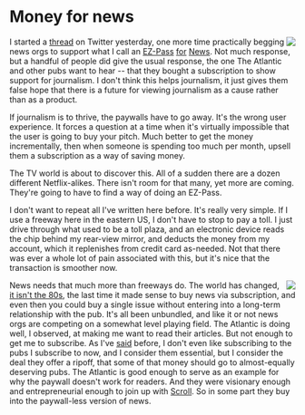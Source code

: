 # Money for news
<img src="http://scripting.com/images/2012/10/01/tenTons.gif" border="0" align="right">I started a <a href="https://twitter.com/davewiner/status/1291061013228421120">thread</a> on Twitter yesterday, one more time practically begging news orgs to support what I call an <a href="http://scripting.com/liveblog/users/davewiner/2016/02/12/1004.html">EZ-Pass</a> <a href="http://scripting.com/2020/06/23/115824.html?title=anEzpassForNews">for</a> <a href="http://scripting.com/2020/05/29.html#a135626">News</a>. Not much response, but a handful of people did give the usual response, the one The Atlantic and other pubs want to hear -- that they bought a subscription to show support for journalism. I don't think this helps journalism, it just gives them false hope that there is a future for viewing journalism as a cause rather than as a product.

If journalism is to thrive, the paywalls have to go away. It's the wrong user experience. It forces a question at a time when it's virtually impossible that the user is going to buy your pitch. Much better to get the money incrementally, then when someone is spending too much per month, upsell them a subscription as a way of saving money. 

The TV world is about to discover this. All of a sudden there are a dozen different Netflix-alikes. There isn't room for that many, yet more are coming. They're going to have to find a way of doing an EZ-Pass.    

I don't want to repeat all I've written here before. It's really very simple. If I use a freeway here in the eastern US, I don't have to stop to pay a toll. I just drive through what used to be a toll plaza, and an electronic device reads the chip behind my rear-view mirror, and deducts the money from my account, which it replenishes from credit card as-needed. Not that there was ever a whole lot of pain associated with this, but it's nice that the transaction is smoother now.

<img src="http://scripting.com/images/2019/09/25/blackLab.png" border="0" align="right">News needs that much more than freeways do. The world has changed, <a href="http://scripting.com/2020/06/16/133627.html?title=newsHasBeenUnbundled">it isn't the 80s</a>, the last time it made sense to buy news via subscription, and even then you could buy a single issue without entering into a long-term relationship with the pub. It's all been unbundled, and like it or not news orgs are competing on a somewhat level playing field. The Atlantic is doing well, I observed, at making me want to read their articles. But not enough to get me to subscribe. As I've <a href="http://scripting.com/2020/06/16/133627.html?title=newsHasBeenUnbundled#a134117">said</a> before, I don't even like subscribing to the pubs I subscribe to now, and I consider them essential, but I consider the deal they offer a ripoff, that some of that money should go to almost-equally deserving pubs. The Atlantic is good enough to serve as an example for why the paywall doesn't work for readers. And they were visionary enough and entrepreneurial enough to join up with <a href="http://scripting.com/2020/02/17/150159.html?title=whatIsScroll">Scroll</a>. So in some part they buy into the paywall-less version of news. 


